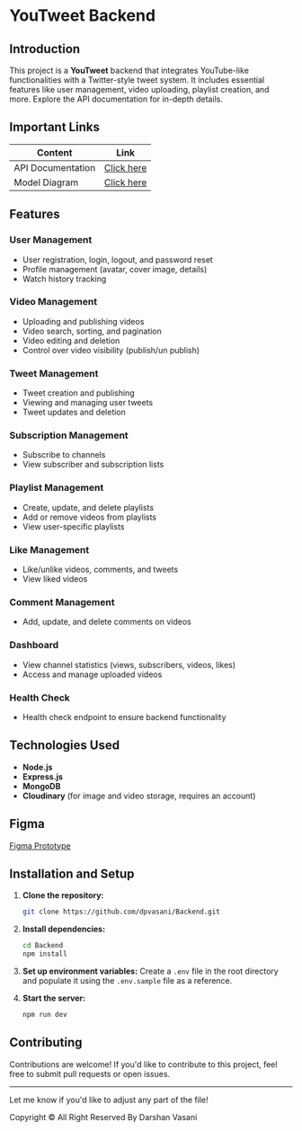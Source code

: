 # YouTweet Backend

## Introduction

This project is a **YouTweet** backend that integrates YouTube-like functionalities with a Twitter-style tweet system. It includes essential features like user management, video uploading, playlist creation, and more. Explore the API documentation for in-depth details.

<!-- https://documenter.getpostman.com/view/28570926/2s9YsNdVwW -->

## Important Links

| Content           | Link                                                                     |
| ----------------- | ------------------------------------------------------------------------ |
| API Documentation | [Click here](https://documenter.getpostman.com/view/26810555/2sAXqp8j2D) |
| Model Diagram     | [Click here](https://app.eraser.io/workspace/YtPqZ1VogxGy1jzIDkzj)       |

## Features

### User Management

- User registration, login, logout, and password reset
- Profile management (avatar, cover image, details)
- Watch history tracking

### Video Management

- Uploading and publishing videos
- Video search, sorting, and pagination
- Video editing and deletion
- Control over video visibility (publish/un publish)

### Tweet Management

- Tweet creation and publishing
- Viewing and managing user tweets
- Tweet updates and deletion

### Subscription Management

- Subscribe to channels
- View subscriber and subscription lists

### Playlist Management

- Create, update, and delete playlists
- Add or remove videos from playlists
- View user-specific playlists

### Like Management

- Like/unlike videos, comments, and tweets
- View liked videos

### Comment Management

- Add, update, and delete comments on videos

### Dashboard

- View channel statistics (views, subscribers, videos, likes)
- Access and manage uploaded videos

### Health Check

- Health check endpoint to ensure backend functionality

## Technologies Used

- **Node.js**
- **Express.js**
- **MongoDB**
- **Cloudinary** (for image and video storage, requires an account)

## Figma

[Figma Prototype](https://www.figma.com/proto/shmxWL5FKRO5GNOPPopBg6/PLAY?node-id=1-38943&t=aU8UmiByLnnYBJQr-1)



## Installation and Setup

1. **Clone the repository:**

   ```bash
   git clone https://github.com/dpvasani/Backend.git
   ```

2. **Install dependencies:**

   ```bash
   cd Backend
   npm install
   ```

3. **Set up environment variables:**
   Create a `.env` file in the root directory and populate it using the `.env.sample` file as a reference.

4. **Start the server:**

   ```bash
   npm run dev
   ```

## Contributing

Contributions are welcome! If you'd like to contribute to this project, feel free to submit pull requests or open issues.

---

Let me know if you'd like to adjust any part of the file!

Copyright © All Right Reserved By Darshan Vasani
